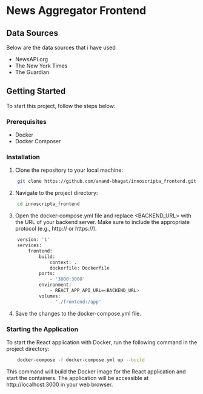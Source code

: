 # News Aggregator Frontend

## Data Sources
Below are the data sources that i have used
- NewsAPI.org
- The New York Times
- The Guardian

## Getting Started
To start this project, follow the steps below:

### Prerequisites
- Docker
- Docker Composer

### Installation

1. Clone the repository to your local machine:
```bash
    git clone https://github.com/anand-bhagat/innoscripta_frontend.git
```

2. Navigate to the project directory:
```bash
    cd innoscripta_frontend
```

3. Open the docker-compose.yml file and replace <BACKEND_URL> with the URL of your backend server. Make sure to include the appropriate protocol (e.g., http:// or https://).
```bash
    version: '1'
    services:
        frontend:
            build:
                context: .
                dockerfile: Dockerfile
            ports:
                - '3000:3000'
            environment:
                - REACT_APP_API_URL=<BACKEND_URL>
            volumes:
                - './frontend:/app'

```

4. Save the changes to the docker-compose.yml file.

### Starting the Application
To start the React application with Docker, run the following command in the project directory:

```bash
    docker-compose -f docker-compose.yml up --build
```

This command will build the Docker image for the React application and start the containers. The application will be accessible at http://localhost:3000 in your web browser.